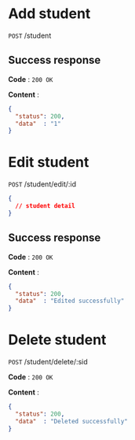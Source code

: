 # Add student

`POST` /student

## Success response

**Code** : `200 OK`

**Content** :

```json
{
  "status": 200,
  "data"  : "1"
}
```

# Edit student

`POST` /student/edit/:id

```json
{
  // student detail
}
```

## Success response 

**Code** : `200 OK`

**Content** :

```json
{
  "status": 200,
  "data"  : "Edited successfully"
}
```

# Delete student

`POST` /student/delete/:sid

**Code** : `200 OK`

**Content** :

```json
{
  "status": 200,
  "data"  : "Deleted successfully"
}
```